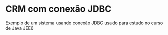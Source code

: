 # CRM com conexão JDBC
Exemplo de um sistema usando conexão JDBC usado para estudo no curso de Java JEE6
